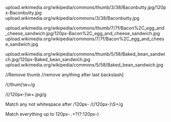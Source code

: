 upload.wikimedia.org/wikipedia/commons/thumb/3/38/Baconbutty.jpg/120px-Baconbutty.jpg
upload.wikimedia.org/wikipedia/commons/3/38/Baconbutty.jpg

upload.wikimedia.org/wikipedia/commons/thumb/7/7f/Bacon%2C_egg_and_cheese_sandwich.jpg/120px-Bacon%2C_egg_and_cheese_sandwich.jpg
upload.wikimedia.org/wikipedia/commons/7/7f/Bacon%2C_egg_and_cheese_sandwich.jpg

upload.wikimedia.org/wikipedia/commons/thumb/5/58/Baked_bean_sandwich.jpg/120px-Baked_bean_sandwich.jpg
upload.wikimedia.org/wikipedia/commons/5/58/Baked_bean_sandwich.jpg

//Remove thumb
//remove anything after last backslash]

/(\/thum)\w+/g

/(\/120px-)\w+\.jpg/g

Match any not whitespace after /120px-
/(\/120px-)\S+/g

Match everything up to 120px- 
.+?(?:120px-)